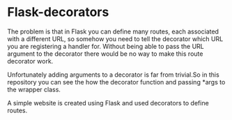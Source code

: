 # Flask-decorators
The problem is that in Flask you can define many routes, each associated with a different URL, 
so somehow you need to tell the decorator which URL you are registering a handler for.
Without being able to pass the URL argument to the decorator there would be no way to
make this route decorator work.

Unfortunately adding arguments to a decorator is far from trivial.So in this repository you 
can see the how the decorator function and passing *args to the wrapper class.

A simple website is created using Flask and used decorators to define routes.
